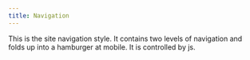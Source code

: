 ```yaml
---
title: Navigation
---
```

This is the site navigation style. It contains two levels of navigation and folds up into a hamburger at mobile. It is controlled by js.